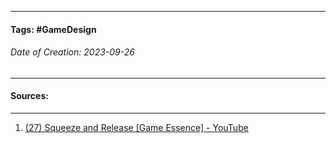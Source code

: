 __________________________________________________________________________
#### **Tags:** #GameDesign 
###### *Date of Creation: 2023-09-26*
__________________________________________________________________________


#### Sources:
__________________________________________________________________________
1. [(27) Squeeze and Release [Game Essence] - YouTube](https://www.youtube.com/watch?v=TYh5SJb5gWk&list=PLgKCjZ2WsVLSllvUzbkHIQurVIJdhAQ4m&index=9&ab_channel=MasahiroSakuraionCreatingGames)